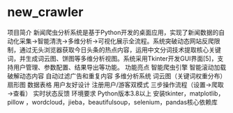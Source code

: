 # new_crawler
项目简介
新闻爬虫分析系统是基于Python开发的桌面应用，实现了新闻数据的自动化采集→智能清洗→多维分析→可视化展示全流程。系统突破动态网站反爬限制，通过无头浏览器获取今日头条的热点内容，运用中文分词技术提取核心关键词，并生成词云图、饼图等多维分析视图。系统采用Tkinter开发GUI界面[5]，支持用户管理、参数配置、结果导出等功能。
功能亮点
智能爬虫引擎
智能滚动加载破解动态内容
自动过滤广告和重复内容
多维分析系统
词云图（关键词权重分布）
扇形图
数据表格
用户友好设计
注册用户/游客双模式
三步操作流程（设置→爬取→查看）
实时状态反馈
环境要求
Python版本3.8以上
安装tkinter，matplotlib，pillow ，wordcloud，jieba，beautifulsoup，selenium，pandas核心依赖库
